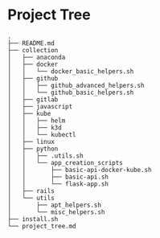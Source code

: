 # Project Tree

    .
    ├── README.md
    ├── collection
    │   ├── anaconda
    │   ├── docker
    │   │   └── docker_basic_helpers.sh
    │   ├── github
    │   │   ├── github_advanced_helpers.sh
    │   │   └── github_basic_helpers.sh
    │   ├── gitlab
    │   ├── javascript
    │   ├── kube
    │   │   ├── helm
    │   │   ├── k3d
    │   │   └── kubectl
    │   ├── linux
    │   ├── python
    │   │   ├── .utils.sh
    │   │   └── app_creation_scripts
    │   │       ├── basic-api-docker-kube.sh
    │   │       ├── basic-api.sh
    │   │       └── flask-app.sh
    │   ├── rails
    │   └── utils
    │       ├── apt_helpers.sh
    │       └── misc_helpers.sh
    ├── install.sh
    └── project_tree.md
